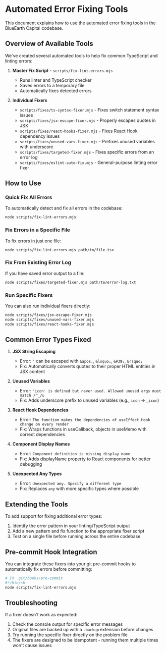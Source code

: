 # Automated Error Fixing Tools

This document explains how to use the automated error fixing tools in the BlueEarth Capital codebase.

## Overview of Available Tools

We've created several automated tools to help fix common TypeScript and linting errors:

1. **Master Fix Script** - `scripts/fix-lint-errors.mjs`
   - Runs linter and TypeScript checker
   - Saves errors to a temporary file
   - Automatically fixes detected errors

2. **Individual Fixers**
   - `scripts/fixes/ts-syntax-fixer.mjs` - Fixes switch statement syntax issues
   - `scripts/fixes/jsx-escape-fixer.mjs` - Properly escapes quotes in JSX
   - `scripts/fixes/react-hooks-fixer.mjs` - Fixes React Hook dependency issues
   - `scripts/fixes/unused-vars-fixer.mjs` - Prefixes unused variables with underscore
   - `scripts/fixes/targeted-fixer.mjs` - Fixes specific errors from an error log
   - `scripts/fixes/eslint-auto-fix.mjs` - General-purpose linting error fixer

## How to Use

### Quick Fix All Errors

To automatically detect and fix all errors in the codebase:

```bash
node scripts/fix-lint-errors.mjs
```

### Fix Errors in a Specific File

To fix errors in just one file:

```bash
node scripts/fix-lint-errors.mjs path/to/file.tsx
```

### Fix From Existing Error Log

If you have saved error output to a file:

```bash
node scripts/fixes/targeted-fixer.mjs path/to/error-log.txt
```

### Run Specific Fixers

You can also run individual fixers directly:

```bash
node scripts/fixes/jsx-escape-fixer.mjs
node scripts/fixes/unused-vars-fixer.mjs
node scripts/fixes/react-hooks-fixer.mjs
```

## Common Error Types Fixed

1. **JSX String Escaping**
   - Error: `'` can be escaped with `&apos;`, `&lsquo;`, `&#39;`, `&rsquo;`
   - Fix: Automatically converts quotes to their proper HTML entities in JSX content

2. **Unused Variables**
   - Error: `'icon' is defined but never used. Allowed unused args must match /^_/u`
   - Fix: Adds underscore prefix to unused variables (e.g., `icon` → `_icon`)

3. **React Hook Dependencies**
   - Error: `The function makes the dependencies of useEffect Hook change on every render`
   - Fix: Wraps functions in useCallback, objects in useMemo with correct dependencies

4. **Component Display Names**
   - Error: `Component definition is missing display name`
   - Fix: Adds displayName property to React components for better debugging

5. **Unexpected Any Types**
   - Error: `Unexpected any. Specify a different type`
   - Fix: Replaces `any` with more specific types where possible

## Extending the Tools

To add support for fixing additional error types:

1. Identify the error pattern in your linting/TypeScript output
2. Add a new pattern and fix function to the appropriate fixer script
3. Test on a single file before running across the entire codebase

## Pre-commit Hook Integration

You can integrate these fixers into your git pre-commit hooks to automatically fix errors before committing:

```bash
# In .git/hooks/pre-commit
#!/bin/sh
node scripts/fix-lint-errors.mjs
```

## Troubleshooting

If a fixer doesn't work as expected:

1. Check the console output for specific error messages
2. Original files are backed up with a `.backup` extension before changes
3. Try running the specific fixer directly on the problem file
4. The fixers are designed to be idempotent - running them multiple times won't cause issues